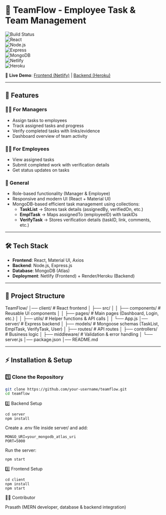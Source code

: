 # 📌 TeamFlow - Employee Task & Team Management  

![Build Status](https://img.shields.io/badge/build-passing-brightgreen)  
![React](https://img.shields.io/badge/Frontend-React-61DAFB?logo=react&logoColor=white)  
![Node.js](https://img.shields.io/badge/Backend-Node.js-339933?logo=node.js&logoColor=white)  
![Express](https://img.shields.io/badge/Framework-Express-000000?logo=express&logoColor=white)  
![MongoDB](https://img.shields.io/badge/Database-MongoDB-47A248?logo=mongodb&logoColor=white)  
![Netlify](https://img.shields.io/badge/Deployed%20On-Netlify-00C7B7?logo=netlify&logoColor=white)  
![Heroku](https://img.shields.io/badge/Backend%20API-Heroku-430098?logo=heroku&logoColor=white)  

🔗 **Live Demo**: [Frontend (Netlify)](https://your-netlify-link.com) | [Backend (Heroku)](https://your-heroku-link.com)  

---

## 🚀 Features  

### 👨‍💼 For Managers  
- Assign tasks to employees  
- Track assigned tasks and progress  
- Verify completed tasks with links/evidence  
- Dashboard overview of team activity  

### 👩‍💻 For Employees  
- View assigned tasks  
- Submit completed work with verification details  
- Get status updates on tasks  

### 🔑 General  
- Role-based functionality (Manager & Employee)  
- Responsive and modern UI (React + Material UI)  
- MongoDB-based efficient task management using collections:  
  - **TaskList** → Stores task details (assignedBy, verifiedOn, etc.)  
  - **EmplTask** → Maps assignedTo (employeeID) with taskIDs  
  - **VerifyTask** → Stores verification details (taskID, link, comments, etc.)  

---

## 🛠️ Tech Stack  

- **Frontend**: React, Material UI, Axios  
- **Backend**: Node.js, Express.js  
- **Database**: MongoDB (Atlas)  
- **Deployment**: Netlify (Frontend) + Render/Heroku (Backend)  

---

## 📂 Project Structure  

TeamFlow/
│── client/ # React frontend
│ ├── src/
│ │ ├── components/ # Reusable UI components
│ │ ├── pages/ # Main pages (Dashboard, Login, etc.)
│ │ ├── utils/ # Helper functions & API calls
│ │ └── App.js
│── server/ # Express backend
│ ├── models/ # Mongoose schemas (TaskList, EmplTask, VerifyTask, User)
│ ├── routes/ # API routes
│ ├── controllers/ # Business logic
│ ├── middleware/ # Validation & error handling
│ └── server.js
│── package.json
│── README.md


---

## ⚡ Installation & Setup  

### 1️⃣ Clone the Repository  
```bash
git clone https://github.com/your-username/teamflow.git
cd teamflow
```

2️⃣ Backend Setup
```
cd server
npm install
```

Create a .env file inside server/ and add:
```
MONGO_URI=your_mongodb_atlas_uri
PORT=5000
```

Run the server:
```
npm start
```
3️⃣ Frontend Setup
```
cd client
npm install
npm start
```


🧑‍💻 Contributor

Prasath (MERN developer, database & backend integration)


